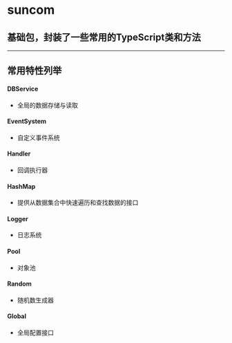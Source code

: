 # suncom

## 基础包，封装了一些常用的TypeScript类和方法

***

## 常用特性列举

#### DBService

* 全局的数据存储与读取

#### EventSystem

* 自定义事件系统

#### Handler

* 回调执行器

#### HashMap

* 提供从数据集合中快速遍历和查找数据的接口

#### Logger

* 日志系统

#### Pool

* 对象池

#### Random

* 随机数生成器

#### Global

* 全局配置接口
